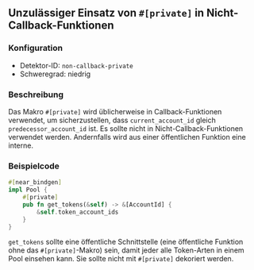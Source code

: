 
## Unzulässiger Einsatz von `#[private]` in Nicht-Callback-Funktionen

### Konfiguration

* Detektor-ID: `non-callback-private`
* Schweregrad: niedrig

### Beschreibung

Das Makro `#[private]` wird üblicherweise in Callback-Funktionen verwendet, um sicherzustellen, dass `current_account_id` gleich `predecessor_account_id` ist. Es sollte nicht in Nicht-Callback-Funktionen verwendet werden. Andernfalls wird aus einer öffentlichen Funktion eine interne.

### Beispielcode

```rust
#[near_bindgen]
impl Pool {
    #[private]
    pub fn get_tokens(&self) -> &[AccountId] {
        &self.token_account_ids
    }
}
```

`get_tokens` sollte eine öffentliche Schnittstelle (eine öffentliche Funktion ohne das `#[private]`-Makro) sein, damit jeder alle Token-Arten in einem Pool einsehen kann. Sie sollte nicht mit `#[private]` dekoriert werden.
